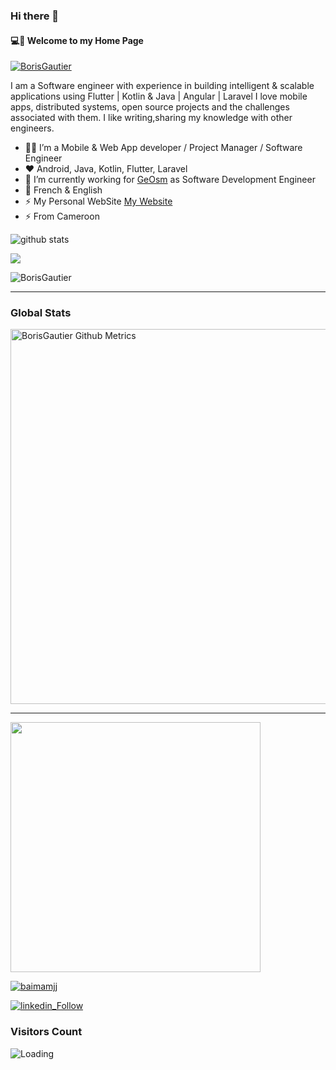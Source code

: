 ### Hi there 👋


#### 💻💫 Welcome to my Home Page

<p align="left"> <a href="https://github.com/ryo-ma/github-profile-trophy"><img src="https://github-profile-trophy.vercel.app/?username=BorisGautier" alt="BorisGautier" /></a> </p>

I am a Software engineer with experience in building intelligent & scalable applications using Flutter | Kotlin & Java | Angular | Laravel
I love mobile apps, distributed systems, open source projects and the challenges associated with them.
I like writing,sharing my knowledge with other engineers.

- 👨‍💻 I’m a Mobile & Web App developer / Project Manager / Software Engineer
- ❤️ Android, Java, Kotlin, Flutter, Laravel
- 🔭 I’m currently working for [GeOsm](https://github.com/GeOsmFamily) as Software Development Engineer
- 💬 French & English
- ⚡ My Personal WebSite [My Website](https://me.tbg.cm/)
- ⚡ From Cameroon

![github stats](https://github-readme-stats.vercel.app/api?username=BorisGautier&show_icons=true)

<img src="https://github-readme-stats.vercel.app/api/top-langs/?username=BorisGautier"></img>

<p><img align="center" src="https://github-readme-streak-stats.herokuapp.com/?user=BorisGautier&theme=dark" alt="BorisGautier" /></p>

---

### Global Stats
<p>
    <img width="600"  
         src="https://metrics.lecoq.io/BorisGautier?id=BorisGautier" 
         alt="BorisGautier Github Metrics"
     />
</p>

---

<img width="400" src="https://wakatime.com/share/@Boris_Gautier/860be91a-8c44-4bf0-b3f6-f6ee78cb2e38.svg"></img>


<p align="left"> <a href="https://twitter.com/Boris_Gauty" target="blank"><img src="https://img.shields.io/twitter/follow/Boris_Gauty?logo=twitter&style=for-the-badge" alt="baimamjj" /></a> </p>

[![linkedin_Follow](https://img.shields.io/badge/linkedin-Follow-blue)](https://www.linkedin.com/in/boris-gautier-tchoukouaha-420262143/)

### Visitors Count
<img align="left" src = "https://profile-counter.glitch.me/BorisGautier/count.svg" alt ="Loading">

<br />




